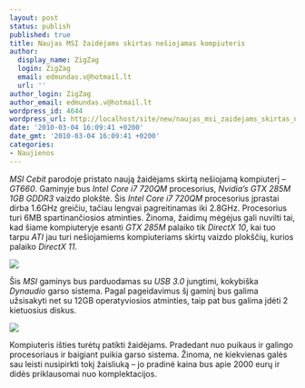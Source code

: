 ```yaml
---
layout: post
status: publish
published: true
title: Naujas MSI žaidėjams skirtas nešiojamas kompiuteris
author:
  display_name: ZigZag
  login: ZigZag
  email: edmundas.v@hotmail.lt
  url: ''
author_login: ZigZag
author_email: edmundas.v@hotmail.lt
wordpress_id: 4644
wordpress_url: http://localhost/site/new/naujas_msi_zaidejams_skirtas_nesiojamas_kompiuteris/
date: '2010-03-04 16:09:41 +0200'
date_gmt: '2010-03-04 16:09:41 +0200'
categories:
- Naujienos
---
```

<p><i>MSI</i> <i>Cebit</i> parodoje pristato naują žaidėjams skirtą nešiojamą kompiuterį – <i>GT660</i>. Gaminyje bus <i>Intel Core i7 720QM</i> procesorius, <i>Nvidia’s GTX 285M 1GB GDDR3 </i> vaizdo plokštė. Šis <i>Intel Core i7 720QM</i> procesorius įprastai dirba 1.6GHz greičiu, tačiau lengvai pagreitinamas iki 2.8GHz. Procesorius turi 6MB spartinančiosios atminties. Žinoma, žaidimų mėgėjus gali nuvilti tai, kad šiame kompiuteryje esanti <i>GTX 285M</i> palaiko tik <i>DirectX 10</i>, kai tuo tarpu <i>ATI</i> jau turi nešiojamiems kompiuteriams skirtų vaizdo plokščių, kurios palaiko <i>DirectX 11</i>.</p>
<p><img src="http://www.ipix.lt/images/68725304.jpg" /></p>
<p>Šis <i>MSI</i> gaminys bus parduodamas su <i>USB 3.0</i> jungtimi, kokybiška <i>Dynaudio</i> garso sistema. Pagal pageidavimus šį gaminį bus galima užsisakyti net su 12GB operatyviosios atminties, taip pat bus galima įdėti 2 kietuosius diskus. </p>
<p><img src="http://www.ipix.lt/images/93559458.jpg" /></p>
<p>Kompiuteris išties turėtų patikti žaidėjams. Pradedant nuo puikaus ir galingo procesoriaus ir baigiant puikia garso sistema. Žinoma, ne kiekvienas galės sau leisti nusipirkti tokį žaisliuką – jo pradinė kaina bus apie 2000 eurų ir didės priklausomai nuo komplektacijos. </p>
